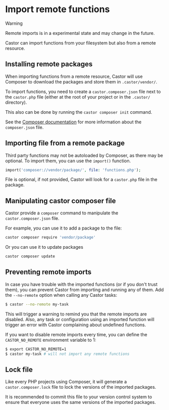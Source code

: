 # Import remote functions

> [!WARNING]
> Remote imports is in a experimental state and may change in the future.

Castor can import functions from your filesystem but also from a remote resource.

## Installing remote packages

When importing functions from a remote resource, Castor will use Composer to
download the packages and store them in `.castor/vendor/`.

To import functions, you need to create a `castor.composer.json` file next to 
the `castor.php` file (either at the root of your project or in the `.castor/` 
directory).

This also can be done by running the `castor composer init` command.

See the [Composer documentation](https://getcomposer.org/doc/04-schema.md) for
more information about the `composer.json` file.

## Importing file from a remote package

Third party functions may not be autoloaded by Composer, as there may be 
optional. To import them, you can use the `import()` function.

```php
import('composer://vendor/package/', file: 'functions.php');
```

File is optional, if not provided, Castor will look for a `castor.php` file in 
the package.

## Manipulating castor composer file

Castor provide a `composer` command to manipulate the `castor.composer.json` 
file.

For example, you can use it to add a package to the file:

```bash
castor composer require 'vendor/package'
```

Or you can use it to update packages

```bash
castor composer update
```

## Preventing remote imports

In case you have trouble with the imported functions (or if you don't trust
them), you can prevent Castor from importing and running any of them. Add the
`--no-remote` option when calling any Castor tasks:

```bash
$ castor --no-remote my-task
```

This will trigger a warning to remind you that the remote imports are disabled.
Also, any task or configuration using an imported function will trigger an error
with Castor complaining about undefined functions.

If you want to disable remote imports every time, you can define the
`CASTOR_NO_REMOTE` environment variable to 1:

```bash
$ export CASTOR_NO_REMOTE=1
$ castor my-task # will not import any remote functions
```

## Lock file

Like every PHP projects using Composer, it will generate a 
`castor.composer.lock` file to lock the versions of the imported packages.

It is recommended to commit this file to your version control system to ensure
that everyone uses the same versions of the imported packages.

